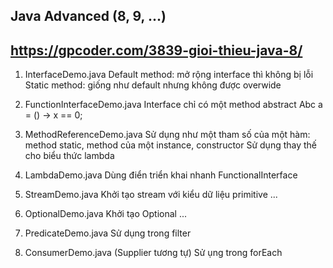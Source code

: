 ## Java Advanced (8, 9, ...)
## https://gpcoder.com/3839-gioi-thieu-java-8/

1. InterfaceDemo.java
    Default method: mở rộng interface thì không bị lỗi
    Static method: giống như default nhưng không được overwide

2. FunctionInterfaceDemo.java
    Interface chỉ có một method abstract
    Abc a = () -> x == 0;

3. MethodReferenceDemo.java
    Sử dụng như một tham số của một hàm: method static, method của một instance, constructor
    Sử dụng thay thế cho biểu thức lambda

4. LambdaDemo.java
    Dùng điển triển khai nhanh FunctionalInterface

5. StreamDemo.java
    Khởi tạo stream với kiểu dữ liệu primitive
    ...

6. OptionalDemo.java
    Khởi tạo Optional
    ...

7. PredicateDemo.java
    Sử dụng trong filter

7. ConsumerDemo.java (Supplier tương tự)
    Sử ụng trong forEach
